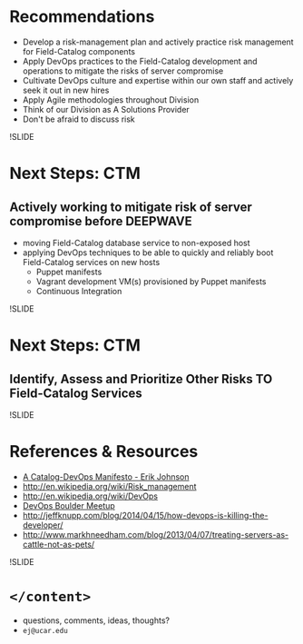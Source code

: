 # Recommendations

- Develop a risk-management plan and actively practice risk management for Field-Catalog components
- Apply DevOps practices to the Field-Catalog development and operations to mitigate the risks of server compromise
- Cultivate DevOps culture and expertise within our own staff and actively seek it out in new hires
- Apply Agile methodologies throughout Division
- Think of our Division as A Solutions Provider
- Don't be afraid to discuss risk

!SLIDE

# Next Steps: CTM

## Actively working to mitigate risk of server compromise before DEEPWAVE

- moving Field-Catalog database service to non-exposed host
- applying DevOps techniques to be able to quickly and reliably boot Field-Catalog services on new hosts
  - Puppet manifests
  - Vagrant development VM(s) provisioned by Puppet manifests
  - Continuous Integration

!SLIDE

# Next Steps: CTM

## Identify, Assess and Prioritize Other Risks TO Field-Catalog Services

!SLIDE

# References & Resources

<!-- suggestion from Mike Paxton: resources where people can learn more -->

- [A Catalog-DevOps Manifesto - Erik Johnson](https://gist.github.com/erikj/d448b4e605c0260c2cbd)
- http://en.wikipedia.org/wiki/Risk_management
- http://en.wikipedia.org/wiki/DevOps
- [DevOps Boulder Meetup](http://www.meetup.com/DevOps-Boulder/)
- http://jeffknupp.com/blog/2014/04/15/how-devops-is-killing-the-developer/
- http://www.markhneedham.com/blog/2013/04/07/treating-servers-as-cattle-not-as-pets/

!SLIDE

# `</content>`

- questions, comments, ideas, thoughts?
- `ej@ucar.edu`

